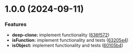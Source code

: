 # 1.0.0 (2024-09-11)


### Features

* **deep-clone:** implement functionality ([636f572](https://github.com/jeanpierrecarvalho/snaply/commit/636f5728575c535fa219c731f171219139e83599))
* **isFunction:** implement functionality and tests ([63205e4](https://github.com/jeanpierrecarvalho/snaply/commit/63205e46b17cf4e98327cb44492b8a0f1a40349d))
* **isObject:** implement functionality and tests ([60105b4](https://github.com/jeanpierrecarvalho/snaply/commit/60105b4b08f21d50cbe5b46aa5b5d6dcd4952a2a))
